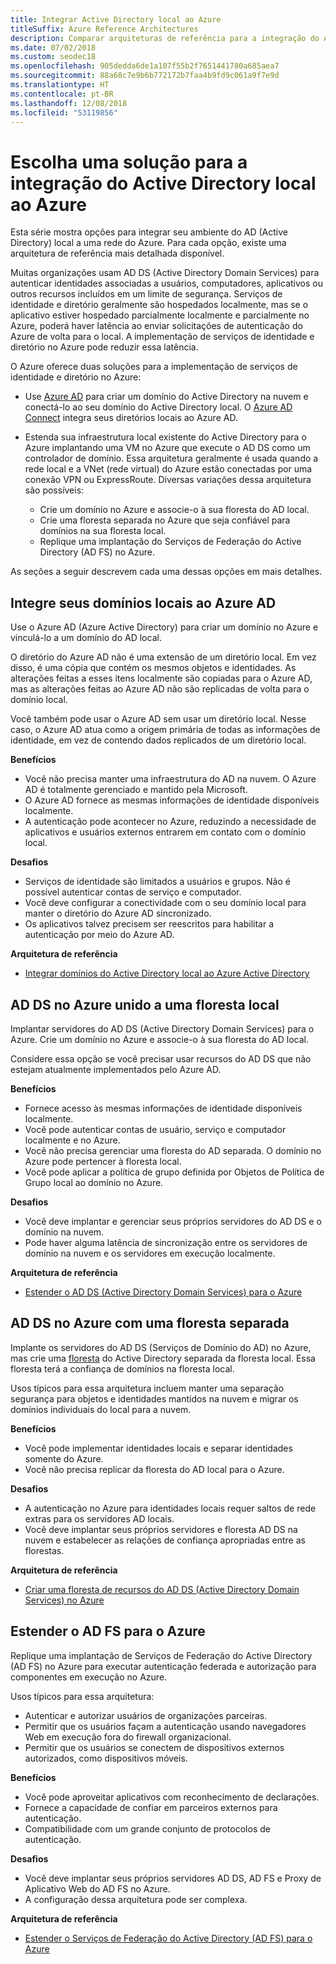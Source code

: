 ```yaml
---
title: Integrar Active Directory local ao Azure
titleSuffix: Azure Reference Architectures
description: Comparar arquiteturas de referência para a integração do Active Directory local ao Azure.
ms.date: 07/02/2018
ms.custom: seodec18
ms.openlocfilehash: 905dedda6de1a107f55b2f7651441780a685aea7
ms.sourcegitcommit: 88a68c7e9b6b772172b7faa4b9fd9c061a9f7e9d
ms.translationtype: HT
ms.contentlocale: pt-BR
ms.lasthandoff: 12/08/2018
ms.locfileid: "53119856"
---
```

# <a name="choose-a-solution-for-integrating-on-premises-active-directory-with-azure"></a>Escolha uma solução para a integração do Active Directory local ao Azure

Esta série mostra opções para integrar seu ambiente do AD (Active Directory) local a uma rede do Azure. Para cada opção, existe uma arquitetura de referência mais detalhada disponível.

Muitas organizações usam AD DS (Active Directory Domain Services) para autenticar identidades associadas a usuários, computadores, aplicativos ou outros recursos incluídos em um limite de segurança. Serviços de identidade e diretório geralmente são hospedados localmente, mas se o aplicativo estiver hospedado parcialmente localmente e parcialmente no Azure, poderá haver latência ao enviar solicitações de autenticação do Azure de volta para o local. A implementação de serviços de identidade e diretório no Azure pode reduzir essa latência.

O Azure oferece duas soluções para a implementação de serviços de identidade e diretório no Azure:

- Use [Azure AD][azure-active-directory] para criar um domínio do Active Directory na nuvem e conectá-lo ao seu domínio do Active Directory local. O [Azure AD Connect][azure-ad-connect] integra seus diretórios locais ao Azure AD.

- Estenda sua infraestrutura local existente do Active Directory para o Azure implantando uma VM no Azure que execute o AD DS como um controlador de domínio. Essa arquitetura geralmente é usada quando a rede local e a VNet (rede virtual) do Azure estão conectadas por uma conexão VPN ou ExpressRoute. Diversas variações dessa arquitetura são possíveis:

  - Crie um domínio no Azure e associe-o à sua floresta do AD local.
  - Crie uma floresta separada no Azure que seja confiável para domínios na sua floresta local.
  - Replique uma implantação do Serviços de Federação do Active Directory (AD FS) no Azure.

As seções a seguir descrevem cada uma dessas opções em mais detalhes.

## <a name="integrate-your-on-premises-domains-with-azure-ad"></a>Integre seus domínios locais ao Azure AD

Use o Azure AD (Azure Active Directory) para criar um domínio no Azure e vinculá-lo a um domínio do AD local.

O diretório do Azure AD não é uma extensão de um diretório local. Em vez disso, é uma cópia que contém os mesmos objetos e identidades. As alterações feitas a esses itens localmente são copiadas para o Azure AD, mas as alterações feitas ao Azure AD não são replicadas de volta para o domínio local.

Você também pode usar o Azure AD sem usar um diretório local. Nesse caso, o Azure AD atua como a origem primária de todas as informações de identidade, em vez de contendo dados replicados de um diretório local.

**Benefícios**

- Você não precisa manter uma infraestrutura do AD na nuvem. O Azure AD é totalmente gerenciado e mantido pela Microsoft.
- O Azure AD fornece as mesmas informações de identidade disponíveis localmente.
- A autenticação pode acontecer no Azure, reduzindo a necessidade de aplicativos e usuários externos entrarem em contato com o domínio local.

**Desafios**

- Serviços de identidade são limitados a usuários e grupos. Não é possível autenticar contas de serviço e computador.
- Você deve configurar a conectividade com o seu domínio local para manter o diretório do Azure AD sincronizado. 
- Os aplicativos talvez precisem ser reescritos para habilitar a autenticação por meio do Azure AD.

**Arquitetura de referência**

- [Integrar domínios do Active Directory local ao Azure Active Directory][aad]

## <a name="ad-ds-in-azure-joined-to-an-on-premises-forest"></a>AD DS no Azure unido a uma floresta local

Implantar servidores do AD DS (Active Directory Domain Services) para o Azure. Crie um domínio no Azure e associe-o à sua floresta do AD local. 

Considere essa opção se você precisar usar recursos do AD DS que não estejam atualmente implementados pelo Azure AD. 

**Benefícios**

- Fornece acesso às mesmas informações de identidade disponíveis localmente.
- Você pode autenticar contas de usuário, serviço e computador localmente e no Azure.
- Você não precisa gerenciar uma floresta do AD separada. O domínio no Azure pode pertencer à floresta local.
- Você pode aplicar a política de grupo definida por Objetos de Política de Grupo local ao domínio no Azure.

**Desafios**

- Você deve implantar e gerenciar seus próprios servidores do AD DS e o domínio na nuvem.
- Pode haver alguma latência de sincronização entre os servidores de domínio na nuvem e os servidores em execução localmente.

**Arquitetura de referência**

- [Estender o AD DS (Active Directory Domain Services) para o Azure][ad-ds]

## <a name="ad-ds-in-azure-with-a-separate-forest"></a>AD DS no Azure com uma floresta separada

Implante os servidores do AD DS (Serviços de Domínio do AD) no Azure, mas crie uma [floresta][ad-forest-defn] do Active Directory separada da floresta local. Essa floresta terá a confiança de domínios na floresta local.

Usos típicos para essa arquitetura incluem manter uma separação segurança para objetos e identidades mantidos na nuvem e migrar os domínios individuais do local para a nuvem.

**Benefícios**

- Você pode implementar identidades locais e separar identidades somente do Azure.
- Você não precisa replicar da floresta do AD local para o Azure.

**Desafios**

- A autenticação no Azure para identidades locais requer saltos de rede extras para os servidores AD locais.
- Você deve implantar seus próprios servidores e floresta AD DS na nuvem e estabelecer as relações de confiança apropriadas entre as florestas.

**Arquitetura de referência**

- [Criar uma floresta de recursos do AD DS (Active Directory Domain Services) no Azure][ad-ds-forest]

## <a name="extend-ad-fs-to-azure"></a>Estender o AD FS para o Azure

Replique uma implantação de Serviços de Federação do Active Directory (AD FS) no Azure para executar autenticação federada e autorização para componentes em execução no Azure. 

Usos típicos para essa arquitetura:

- Autenticar e autorizar usuários de organizações parceiras.
- Permitir que os usuários façam a autenticação usando navegadores Web em execução fora do firewall organizacional.
- Permitir que os usuários se conectem de dispositivos externos autorizados, como dispositivos móveis. 

**Benefícios**

- Você pode aproveitar aplicativos com reconhecimento de declarações.
- Fornece a capacidade de confiar em parceiros externos para autenticação.
- Compatibilidade com um grande conjunto de protocolos de autenticação.

**Desafios**

- Você deve implantar seus próprios servidores AD DS, AD FS e Proxy de Aplicativo Web do AD FS no Azure.
- A configuração dessa arquitetura pode ser complexa.

**Arquitetura de referência**

- [Estender o Serviços de Federação do Active Directory (AD FS) para o Azure][adfs]

<!-- links -->

[aad]: ./azure-ad.md
[ad-ds]: ./adds-extend-domain.md
[ad-ds-forest]: ./adds-forest.md
[ad-forest-defn]: /windows/desktop/AD/forests
[adfs]: ./adfs.md

[azure-active-directory]: /azure/active-directory-domain-services/active-directory-ds-overview
[azure-ad-connect]: /azure/active-directory/hybrid/whatis-hybrid-identity
